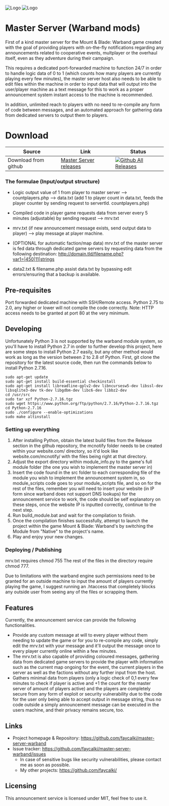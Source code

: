 ![Logo](https://i.imgur.com/ibTMkw3.png)
![Logo](https://steamuserimages-a.akamaihd.net/ugc/922554376113872741/D4311CBC7FEC298D5353C15791289E645CDD7E6F/)

# Master Server (Warband mods)

First of a kind master server for the Mount & Blade: Warband game created with the goal of providing players with on-the-fly notifications regarding any announcements related to cooperative events, multplayer or the overhaul itself, even as they adventure during their campaign.

This requires a dedicated port-forwarded machine to function 24/7 in order to handle logic data of 0 to 1 (which counts how many players are currently playing every few minutes), the master server host also needs to be able to edit files within the machine in order to input data that will output into the user/player machine as a text message for this to work as a proper announcement system instant access to the machine is recommended.

In addition, unlimited reach to players with no need to re-compile any form of code between messages, and an automated approach for gathering data from dedicated servers to output them to players.

# Download

| Source | Link | Status |
|---|---|---|
| Download from github | [Master Server releases](https://github.com/faycalki/master-server-warband/releases) | [![Github All Releases](https://img.shields.io/github/downloads/faycalki/master-server-warband/total.svg)](https://github.com/faycalki/master-server-warband/releases) |


### The formulae (Input/output structure)
* Logic output value of 1 from player to master server --> countplayers.php --> data.txt (add 1 to player count in data.txt, feeds the player counter by sending request to servertld. countplayers.php)

* Compiled code in player game requests data from server every 5 minutes (adjustable) by sending request --> mrv.txt

* mrv.txt (if new announcement message exists, send output data to player) -->  play message at player machine.

* (OPTIONAL for automatic faction/map data) mrv.txt of the master server is fed data through dedicated game servers by requesting data from the following destination: http://domain.tld/filename.php?var1=|450|11|strings

* data2.txt & filename.php assist data.txt by bypassing edit errors/ensuring that a backup is available.

## Pre-requisites
Port forwarded dedicated machine with SSH/Remote access.
Python 2.75 to 2.0, any higher or lower will not compile the code correctly.
Note: HTTP access needs to be granted at port 80 at the very minimum.

## Developing
Unfortunately Python 3 is not supported by the warband module system, so you'll have to install Python 2.7 in order to further develop this project, here are some steps to install Python 2.7 easily, but any other method would work as long as the version between 2 to 2.8 of Python.
First, git clone the repository for the latest source code, then run the commands below to install Python 2.7.16.

```shell
sudo apt-get update
sudo apt-get install build-essential checkinstall
sudo apt-get install libreadline-gplv2-dev libncursesw5-dev libssl-dev libsqlite3-dev tk-dev libgdbm-dev libc6-dev libbz2-dev
cd /usr/src
sudo tar xzf Python-2.7.16.tgz
sudo wget https://www.python.org/ftp/python/2.7.16/Python-2.7.16.tgz
cd Python-2.7.16
sudo ./configure --enable-optimizations
sudo make altinstall
```

### Setting up everything

1. After installing Python, obtain the latest build files from the Release section in the github repository, the mcnotify folder needs to be created within your website.com/ directory, so it'd look like website.com/mcnotify/ with the files being right at that directory.
2. Adjust the export directory within module_info.py to the game's full module folder (the one you wish to implement the master server in)
3. Insert the code found in the src folder to each corresponding file of the module you wish to implement the announcement system in, so module_scripts code goes to your module_scripts file, and so on for the rest of the files, remember you will need to insert your website (in IP form since warband does not support DNS lookups) for the announcement service to work, the code should be self explanatory on these steps, once the website IP is inputted correctly, continue to the next step.
4. Run build_module.bat and wait for the compilation to finish.
5. Once the compilation finishes successfully, attempt to launch the project within the game Mount & Blade: Warband's by switching the Module from "Native" to the project's name.
6. Play and enjoy your new changes.

### Deploying / Publishing
mrv.txt requires chmod 755
The rest of the files in the directory require chmod 777.

Due to limitations with the warband engine such permissions need to be granted for an outside machine to input the amount of players currently playing the game, I suggest running an .htaccess that completely blocks any outside user from seeing any of the files or scrapping them.

## Features

Currently, the announcement service can provide the following functionalities.
* Provide any custom message at will to every player without them needing to update the game or for you to re-compile any code, simply edit the mrv.txt with your message and it'll output the message once to every player currently online within a few minutes.
* The mrv.txt is also capable of providing coloured messages, gathering data from dedicated game servers to provide the player with information such as the current map ongoing for the event, the current players in the server as well as the factions without any further input from the host.
* Gathers minimal data from players (only a logic check of 0,1 every few minutes to check if player is active and +1 the count for the master server of amount of players active) and the players are completely secure from any form of exploit or security vulnerability due to the code for the user only being able to accept output in message string, thus no code outside a simply announcement message can be executed in the users machine, and their privacy remains secure, too.

## Links
- Project homepage & Repository: https://github.com/faycalki/master-server-warband
- Issue tracker: https://github.com/faycalki/master-server-warband/issues
  - In case of sensitive bugs like security vulnerabilities, please contact me as soon as possible.
  - My other projects: https://github.com/faycalki/



## Licensing

This announcement service is licensed under MIT, feel free to use it.
